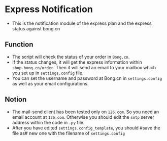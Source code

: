 # Express Notification
* This is the notification module of the express plan and the express status against bong.cn

## Function
* The script will check the status of your order in `Bong.cn`.
* If the status changes, it will get the express information within `shop.bong.cn/order`. Then it will send an email to your mailbox which you set up in `settings.config` file.
* You can set the username and password at Bong.cn in `settings.config` as well as your email configurations.

## Notion
* The mail-send client has been tested only on `126.com`. So you need an email account at `126.com`. Otherwise you should edit the `smtp` server address within the code in `.py` file.
* After you have edited `settings.config_template`, you should #save the file as# new one with the filename of `settings.config`